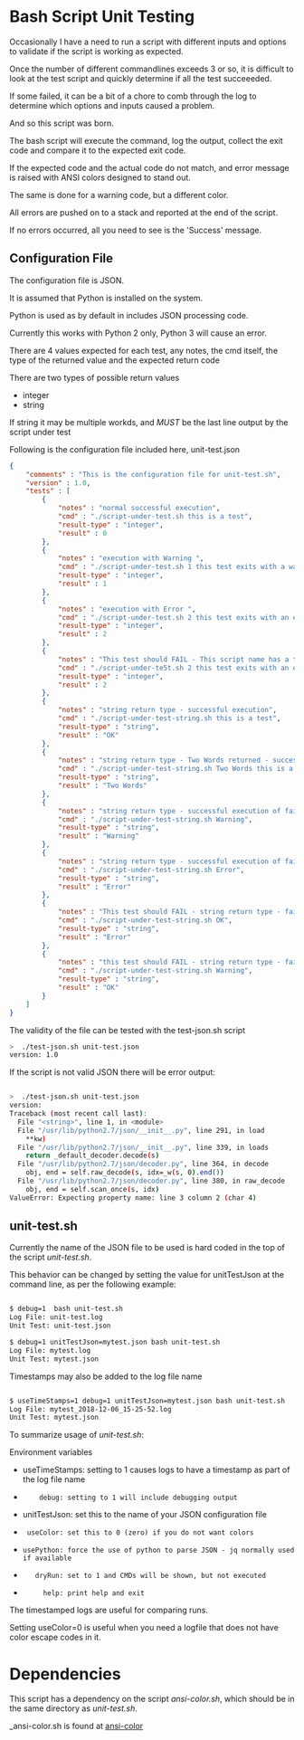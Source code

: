 
# Bash Script Unit Testing

Occasionally I have a need to run a script with different inputs and options to validate if the script is working as expected.

Once the number of different commandlines exceeds 3 or so, it is difficult to look at the test script and quickly determine if all the test succeeeded.

If some failed, it can be a bit of a chore to comb through the log to determine which options and inputs caused a problem.

And so this script was born.

The bash script will execute the command, log the output, collect the exit code and compare it to the expected exit code.

If the expected code and the actual code do not match, and error message is raised with ANSI colors designed to stand out.

The same is done for a warning code, but a different color.

All errors are pushed on to a stack and reported at the end of the script.

If no errors occurred, all you need to see is the 'Success' message.


## Configuration File

The configuration file is JSON.

It is assumed that Python is installed on the system.

Python is used as by default in includes JSON processing code.

Currently this works with Python 2 only, Python 3 will cause an error.

There are 4 values expected for each test, any notes, the cmd itself, the type of the returned value and the expected return code

There are two types of possible return values

- integer
- string

If string it may be multiple workds, and *MUST* be the last line output by the script under test

Following is the configuration file included here, unit-test.json

```json
{
	"comments" : "This is the configuration file for unit-test.sh",
	"version" : 1.0,
	"tests" : [
		{
			"notes" : "normal successful execution",
			"cmd" : "./script-under-test.sh this is a test",
			"result-type" : "integer",
			"result" : 0
		},
		{
			"notes" : "execution with Warning ",
			"cmd" : "./script-under-test.sh 1 this test exits with a warning",
			"result-type" : "integer",
			"result" : 1
		},
		{
			"notes" : "execution with Error ",
			"cmd" : "./script-under-test.sh 2 this test exits with an error",
			"result-type" : "integer",
			"result" : 2
		},
		{
			"notes" : "This test should FAIL - This script name has a typo",
			"cmd" : "./script-under-te5t.sh 2 this test exits with an error",
			"result-type" : "integer",
			"result" : 2
		},
		{
			"notes" : "string return type - successful execution",
			"cmd" : "./script-under-test-string.sh this is a test",
			"result-type" : "string",
			"result" : "OK"
		},
		{
			"notes" : "string return type - Two Words returned - successful execution",
			"cmd" : "./script-under-test-string.sh Two Words this is a test",
			"result-type" : "string",
			"result" : "Two Words"
		},
		{
			"notes" : "string return type - successful execution of failure with warning",
			"cmd" : "./script-under-test-string.sh Warning",
			"result-type" : "string",
			"result" : "Warning"
		},
		{
			"notes" : "string return type - successful execution of failure with error",
			"cmd" : "./script-under-test-string.sh Error",
			"result-type" : "string",
			"result" : "Error"
		},
		{
			"notes" : "This test should FAIL - string return type - failed execution - expecting Error - gets OK",
			"cmd" : "./script-under-test-string.sh OK",
			"result-type" : "string",
			"result" : "Error"
		},
		{
			"notes" : "this test should FAIL - string return type - failed execution - expecting OK - gets Warning",
			"cmd" : "./script-under-test-string.sh Warning",
			"result-type" : "string",
			"result" : "OK"
		}
	]
}


```

The validity of the file can be tested with the test-json.sh script

```bash
>  ./test-json.sh unit-test.json
version: 1.0
```

If the script is not valid JSON there will be error output:

```bash

>  ./test-json.sh unit-test.json
version:
Traceback (most recent call last):
  File "<string>", line 1, in <module>
  File "/usr/lib/python2.7/json/__init__.py", line 291, in load
    **kw)
  File "/usr/lib/python2.7/json/__init__.py", line 339, in loads
    return _default_decoder.decode(s)
  File "/usr/lib/python2.7/json/decoder.py", line 364, in decode
    obj, end = self.raw_decode(s, idx=_w(s, 0).end())
  File "/usr/lib/python2.7/json/decoder.py", line 380, in raw_decode
    obj, end = self.scan_once(s, idx)
ValueError: Expecting property name: line 3 column 2 (char 4)

```

## unit-test.sh

Currently the name of the JSON file to be used is hard coded in the top of the script _unit-test.sh_.

This behavior can be changed by setting the value for unitTestJson at the command line, as per the following example:

```bash

$ debug=1  bash unit-test.sh
Log File: unit-test.log
Unit Test: unit-test.json

$ debug=1 unitTestJson=mytest.json bash unit-test.sh
Log File: mytest.log
Unit Test: mytest.json

```
Timestamps may also be added to the log file name

```bash

$ useTimeStamps=1 debug=1 unitTestJson=mytest.json bash unit-test.sh
Log File: mytest_2018-12-06_15-25-52.log
Unit Test: mytest.json

```

To summarize usage of _unit-test.sh_:

Environment variables

 - useTimeStamps: setting to 1 causes logs to have a timestamp as part of the log file name
 -         debug: setting to 1 will include debugging output
 -  unitTestJson: set this to the name of your JSON configuration file
 -      useColor: set this to 0 (zero) if you do not want colors
 -     usePython: force the use of python to parse JSON - jq normally used if available
 -        dryRun: set to 1 and CMDs will be shown, but not executed
 -          help: print help and exit

The timestamped logs are useful for comparing runs.

Setting useColor=0 is useful when you need a logfile that does not have color escape codes in it.

# Dependencies

This script has a dependency on the script _ansi-color.sh_, which  should be in the same directory as _unit-test.sh_.

_ansi-color.sh is found at [ansi-color](https://github.com/jkstill/ansi-colors)


